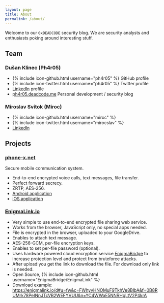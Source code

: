 ```yaml
---
layout: page
title: About
permalink: /about/
---
```


Welcome to our `0xDEADCODE` security blog.
We are security analysts and enthusiasts poking around interesting stuff. 

## Team

### Dušan Klinec (Ph4r05)
- {% include icon-github.html username="ph4r05" %} GitHub profile
- {% include icon-twitter.html username="ph4r05" %} Twitter profile
- [LinkedIn](https://www.linkedin.com/in/dklinec) profile
- [ph4r05.deadcode.me](https://ph4r05.deadcode.me) Personal development / security blog

### Miroslav Svítok (Miroc)
- {% include icon-github.html username="miroc" %}
- {% include icon-twitter.html username="mirocslav" %}
- [LinkedIn](https://cz.linkedin.com/in/msvitok)


## Projects

### [phone-x.net](https://www.phone-x.net/)
Secure mobile communication system.

* End-to-end encrypted voice calls, text messages, file transfer.
* Perfect forward secrecy.
* ZRTP, AES-256.
* [Android application](https://play.google.com/store/apps/details?id=net.phonex)
* [iOS application](https://itunes.apple.com/us/app/phonex-secure-communication/id957487057?mt=8)

### [EnigmaLink.io](https://enigmalink.io)

* Very simple to use end-to-end encrypted file sharing web service.
* Works from the browser, JavaScript only, no special apps needed.
* File is encrypted in the browser, uploaded to your GoogleDrive.
* Enables to attach text message.
* AES-256-GCM, per-file encryption keys.
* Enables to set per-file password (optional).
* Uses hardware powered cloud encryption service [EnigmaBridge](https://enigmabridge.com/) to increase protection level and protect from bruteforce attacks.
* After upload you get the link to download the file. For download only link is needed.
* Open Source, {% include icon-github.html username="EnigmaBridge/EnigmaLink" %}
* Download example: <https://enigmalink.io/d#u=fw&c=FWhyyHNOMuF9TkhVe8BIbA&f=0B8RUMrk78PeINnJTcVB2WEFYVUU&n=YC4WWaE5NNRHgLtV2P4krA>


<!--You can find the source code for Jekyll at-->
<!--{% include icon-github.html username="jekyll" %} /-->
<!--[jekyll](https://github.com/jekyll/jekyll)-->
